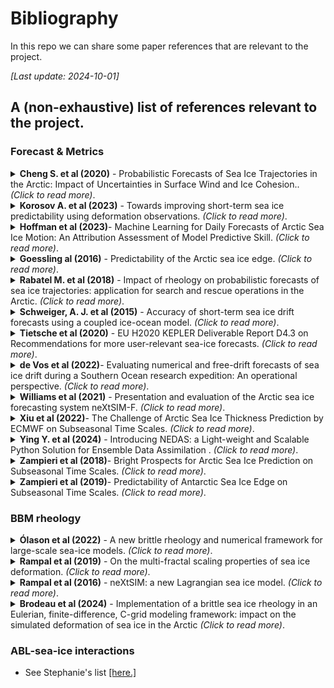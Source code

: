 # Bibliography
In this repo we can share some paper references that are relevant to the project.

_[Last update: 2024-10-01]_

## A (non-exhaustive) list of references relevant to the project.

### Forecast & Metrics
<!-- -------------- Paper ------------------ -->
<details>
<summary><strong> Cheng S. et al (2020)</strong> - Probabilistic Forecasts of Sea Ice Trajectories in the Arctic: Impact of Uncertainties in Surface Wind and Ice Cohesion.. <i>(Click to read more)</i>.</summary>

* 
* Oceans, 2020, 1 (4), pp.326 - 342..
* [https://doi.org/oceans1040022](https://doi.org/10.3390/oceans1040022)

```
Sukun Cheng, Ali Aydoğdu, Pierre Rampal, Alberto Carrassi, Laurent Bertino. 
Probabilistic Forecasts of Sea Ice Trajectories in the Arctic: Impact of Uncertainties in Surface Wind and Ice Cohesion. Oceans, 2020, 1 (4), pp.326 - 342
```

</details>

<!-- -------------- Paper ------------------ -->
<details>
<summary><strong> Korosov A. et al (2023)</strong> - Towards improving short-term sea ice predictability using deformation observations. <i>(Click to read more)</i>.</summary>

* 
* The Cryosphere, 17, 4223–4240.
* [https://doi.org/tc-17-4223-2023](https://doi.org/10.5194/tc-17-4223-2023)

```
Korosov, A., Rampal, P., Ying, Y., Ólason, E., and Williams, T. Towards improving short-term sea ice predictability using deformation observations, The Cryosphere, 17, 4223–424, 2023.
```

</details>

<!-- -------------- Paper ------------------ -->
<details>
<summary><strong> Hoffman et al (2023)</strong>- Machine Learning for Daily Forecasts of Arctic Sea Ice Motion: An Attribution Assessment of Model Predictive Skill. <i>(Click to read more)</i>.</summary>

* 
* Artif. Intell. Earth Syst., 2, 230004.
*  [https://doi.org/10.1175/AIES-D-23-0004.1](https://doi.org/10.1175/AIES-D-23-0004.1)
```
 Hoffman, L., M. R. Mazloff, S. T. Gille, D. Giglio, C. M. Bitz, P. Heimbach, and K. Matsuyoshi, 2023: Machine Learning for Daily Forecasts of Arctic Sea Ice Motion: An Attribution Assessment of Model Predictive Skill. Artif. Intell. Earth Syst., 2, 230004, https://doi.org/10.1175/AIES-D-23-0004.1.
```
</details>

<!-- -------------- Paper ------------------ -->
<details>
<summary><strong> Goessling al (2016)</strong> - Predictability of the Arctic sea ice edge. <i>(Click to read more)</i>.</summary>

* Many other interesting references about sea ice predictability in this paper!
* Geophys. Res. Lett.,43.
* [https://doi.org/10.1002/2015GL067232](https://doi.org/10.1002/2015GL067232)

```
Goessling, H. F., S. Tietsche,J. J. Day, E. Hawkins, and T. Jung (2016), Predictability of the Arctic sea ice edge, Geophys. Res. Lett.,
43, doi:10.1002/2015GL067232.
```

</details>

<!-- -------------- Paper ------------------ -->
<details>
<summary><strong> Rabatel M. et al (2018)</strong> - Impact of rheology on probabilistic forecasts of sea ice trajectories: application for search and rescue operations in the Arctic. <i>(Click to read more)</i>.</summary>

* 
* The Cryosphere, 12, 935–953.
* [https://doi.org/tc-12-935-2018](https://doi.org/10.5194/tc-12-935-2018)

```
Rabatel, M., Rampal, P., Carrassi, A., Bertino, L., and Jones, C. K. R. T.: Impact of rheology on probabilistic forecasts of sea ice trajectories: application for search and rescue operations in the Arctic, The Cryosphere, 12, 935–953, https://doi.org/10.5194/tc-12-935-2018, 2018.
```

</details>

<!-- -------------- Paper ------------------ -->
<details>
<summary><strong> Schweiger, A. J. et al (2015)</strong> - Accuracy of short-term sea ice drift forecasts using a coupled ice-ocean model. <i>(Click to read more)</i>.</summary>

* 
* *J. Geophys. Res. Oceans*, 120, 7827–7841.
* [https://doi.org/2015JC011273](https://doi.org/10.1002/2015JC011273)

```
Schweiger, A. J., and J. Zhang (2015), Accuracy of short-term sea ice drift forecasts using a coupled ice-ocean model, *J. Geophys. Res. Oceans*, 120, 7827–7841, doi: 10.1002/2015JC011273
```
</details>

<!-- -------------- Paper ------------------ -->
<details>
<summary><strong> Tietsche et al (2020)</strong> - EU H2020 KEPLER Deliverable Report D4.3 on Recommendations for more user-relevant sea-ice forecasts. <i>(Click to read more)</i>.</summary>

* 
* EU report.
* [https://doi.org/ftzenodo:oai:zenodo.org:5761695&ved=2ahUKEwiP5Ni4oe2IAxU5VfEDHa2JHdQQFnoECBoQAQ&usg=AOvVaw3weQi32ghpojnBM6ynDbZb](https://www.google.com/url?sa=t&source=web&rct=j&opi=89978449&url=https://openpolar.no/Record/ftzenodo:oai:zenodo.org:5761695&ved=2ahUKEwiP5Ni4oe2IAxU5VfEDHa2JHdQQFnoECBoQAQ&usg=AOvVaw3weQi32ghpojnBM6ynDbZb)

```
Tietsche et al 2020: EU H2020 KEPLER Deliverable Report D4.3 on Recommendations for more user-relevant sea-ice forecasts
```

</details>


<!-- -------------- Paper ------------------ -->
<details>
<summary><strong> de Vos et al (2022)</strong>- Evaluating numerical and free-drift forecasts of sea ice drift during a Southern Ocean research expedition: An operational perspective. <i>(Click to read more)</i>.</summary>

* 
* Journal of Operational Oceanography, 15:3, 187-203.
*  [https://doi.org/10.1080/1755876X.2021.1883293](https://doi.org/10.1080/1755876X.2021.1883293)
```
Marc de Vos, Michael Barnes, Louise C. Biddle, Sebastiaan Swart, Carla- Louise Ramjukadh & Marcello Vichi  (2022). Evaluating numerical and free-drift forecasts of sea ice drift during a Southern Ocean research expedition: An operational perspective. Geophysical Research Letters, 45, 9731–9738.
```
</details>

<!-- -------------- Paper ------------------ -->
<details>
<summary><strong> Williams et al (2021)</strong> - Presentation and evaluation of the Arctic sea ice forecasting system neXtSIM-F. <i>(Click to read more)</i>.</summary>

* 
* The Cryosphere, 15(7), 3207–3227.
* [https://doi.org/10.5194/tc-15-3207-2021](https://doi.org/10.5194/tc-15-3207-2021)

```
Timothy Williams, Anton Korosov, Pierre Rampal, Einar Ólason. Presentation and evaluation of
the Arctic sea ice forecasting system neXtSIM-F. The Cryosphere, 2021, 15 (7), pp.3207 - 3227.
10.5194/tc-15-3207-2021
```
</details>


<!-- -------------- Paper ------------------ -->
<details>
<summary><strong> Xiu et al (2022)</strong>- The Challenge of Arctic Sea Ice Thickness Prediction by ECMWF on Subseasonal Time Scales. <i>(Click to read more)</i>.</summary>

* 
* Geophysical Research Letters, 49, e2021GL097476.
*  [https://doi.org/10.1029/2021GL097476](https://doi.org/10.1029/2021GL097476)
```
Xiu, Y., Luo, H., Yang, Q., Tietsche,
S., Day, J., & Chen, D. (2022). The challenge of Arctic sea ice thickness prediction by ECMWF on subseasonal time scales. Geophysical Research Letters, 49, e2021GL097476.
```
</details>

<!-- -------------- Paper ------------------ -->
<details>
<summary><strong> Ying Y. et al (2024)</strong> - Introducing NEDAS: a Light-weight and Scalable Python Solution for Ensemble Data Assimilation . <i>(Click to read more)</i>.</summary>

* 
* JAMES, submitted.
* [https://doi.org/380571659_Introducing_NEDAS_a_Light-weight_and_Scalable_Python_Solution_for_Ensemble_Data_Assimilation](https://www.researchgate.net/publication/380571659_Introducing_NEDAS_a_Light-weight_and_Scalable_Python_Solution_for_Ensemble_Data_Assimilation)

</details>

<!-- -------------- Paper ------------------ -->
<details>
<summary><strong> Zampieri et al (2018)</strong>- Bright Prospects for Arctic Sea Ice Prediction on Subseasonal Time Scales. <i>(Click to read more)</i>.</summary>

* Assessment of the skill of operational forecast systems in predicting the location of the Arctic sea ice edge, based on the S2S databased (weather-seasonal operational forecast systems)
* Geophysical Research Letters (GRL).
*  [https://doi.org/10.1029/2020JD033610](https://doi.org/10.1029/2018GL079394)
```
Zampieri, L., Goessling, H. F., & Jung, T. (2018). Bright prospects for Arctic
sea ice prediction on subseasonal time scales. Geophysical Research Letters, 45, 9731–9738.
```
</details>

<!-- -------------- Paper ------------------ -->
<details>
<summary><strong> Zampieri et al (2019)</strong>- Predictability of Antarctic Sea Ice Edge on Subseasonal Time Scales. <i>(Click to read more)</i>.</summary>

* Assessment of the skill of operational forecast systems in predicting the location of the Arctic sea ice edge, based on the S2S databased (weather-seasonal operational forecast systems)
* Geophysical Research Letters (GRL).
*  [https://doi.org/10. 1029/2019GL084096](https://doi.org/10. 1029/2019GL084096)
```
Zampieri, L., Goessling, H. F., & Jung, T. (2019). Predictability of Antarctic Sea Ice Edge on Subseasonal Time Scales. Geophysical Research Letters, 46, 9719–9727.
```
</details>

### BBM rheology
<!-- -------------- Paper ------------------ -->
<details>
<summary><strong> Ólason et al (2022)</strong> - A new brittle rheology and numerical framework for large-scale sea-ice models. <i>(Click to read more)</i>.</summary>

* 
* Journal of Advances in Modeling Earth Systems, 14, e2021MS002685.
* [https://doi.org/10.1029/2021MS002685](https://doi.org/10.1029/2021MS002685)

```
Ólason, E., Boutin, G., Korosov, A., Rampal, P., Williams, T., Kimmritz, M., et al. (2022). A new brittle rheology and numerical framework for large-scale sea-ice models. Journal of Advances in Modeling Earth Systems, 14, e2021MS002685.
```
</details>

<!-- -------------- Paper ------------------ -->
<details>
<summary><strong> Rampal et al (2019)</strong> - On the multi-fractal scaling properties of sea ice deformation. <i>(Click to read more)</i>.</summary>

* 
* The Cryosphere, 13, 2457–2474.
* [https://doi.org/10.5194/tc-13-2457-2019](https://doi.org/10.5194/tc-13-2457-2019)

```
Rampal, P., Dansereau, V., Olason, E., Bouillon, S., Williams, T., Korosov, A., and Samaké, A. (2019). On the multi-fractal scaling properties of sea ice deformation. The Cryosphere, 13, 2457–2474. 
```
  
</details>

<!-- -------------- Paper ------------------ -->
<details>
<summary><strong> Rampal et al (2016)</strong> - neXtSIM: a new Lagrangian sea ice model. <i>(Click to read more)</i>.</summary>

* 
* The Cryosphere, 10, 1055–1073.
* [https://doi.org/10.5194/tc-10-1055-2016](https://doi.org/10.5194/tc-10-1055-2016)

```
Rampal, P., Bouillon, S., Ólason, E., and Morlighem, M. (2016). neXtSIM: a new Lagrangian sea ice model. The Cryosphere, 10, 1055–1073. 
```
</details>

<!-- -------------- Paper ------------------ -->
<details>
<summary><strong> Brodeau et al (2024)</strong> - Implementation of a brittle sea ice rheology in an Eulerian, finite-difference, C-grid modeling framework: impact on the simulated deformation of sea ice in the Arctic  <i>(Click to read more)</i>.</summary>

* 
* Geosci. Model Dev., 17, 6051–6082, 2024
* [https://doi.org/10.5194/gmd-17-6051-2024](https://doi.org/10.5194/gmd-17-6051-2024)

```
 Laurent Brodeau, Pierre Rampal, Einar Ólason, and Véronique Dansereau, Implementation of a brittle sea ice rheology in an Eulerian, finite-difference, C-grid modeling framework: impact on the simulated deformation of sea ice in the Arctic. Geosci. Model Dev., 17, 6051–6082, 2024. 
```
</details>

### ABL-sea-ice interactions
- See Stephanie's list [[here.]](https://github.com/stephanieleroux/SEA-ICE-notes/blob/main/biblio-ABL-interaction.md)


